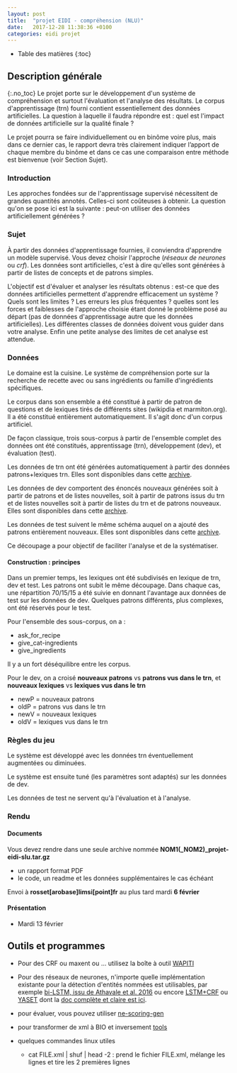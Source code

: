 ```yaml
---
layout: post
title:  "projet EIDI - compréhension (NLU)"
date:   2017-12-28 11:38:36 +0100
categories: eidi projet
---
```


* Table des matières
{:toc}

## Description générale
{:.no_toc}
Le projet porte sur le développement d'un système de compréhension et surtout l'évaluation et l'analyse des résultats. Le corpus d'apprentissage (trn) fourni contient essentiellement des données artificielles. La question à laquelle il faudra répondre est : quel est l'impact de données artificielle sur la qualité finale ?

Le projet pourra se faire individuellement ou en binôme voire plus, mais dans ce dernier cas, le rapport devra très clairement indiquer l’apport de chaque membre du binôme et dans ce cas une comparaison entre méthode est bienvenue (voir Section Sujet).

### Introduction

Les approches fondées sur de l'apprentissage supervisé nécessitent de grandes quantités annotés. Celles-ci sont coûteuses à obtenir. La question qu'on se pose ici est la suivante : peut-on utiliser des données artificiellement générées ?

### Sujet

À partir des données d'apprentissage fournies, il conviendra d'apprendre un modèle supervisé. Vous devez choisir l'approche (*réseaux de neurones* ou *crf*). Les données sont artificielles, c'est à dire qu'elles sont générées à partir de listes de concepts et de patrons simples.

L'objectif est d'évaluer et analyser les résultats obtenus : est-ce que des données artificielles permettent d'apprendre efficacement un système ? Quels sont les limites ? Les erreurs les plus fréquentes ? quelles sont les forces et faiblesses de l'approche choisie étant donné le problème posé au départ (pas de données d'apprentissage autre que les données artificielles). Les différentes classes de données doivent vous guider dans votre analyse.
Enfin une petite analyse des limites de cet analyse est attendue.

### Données

Le domaine est la cuisine. Le système de compréhension porte sur la recherche de recette avec ou sans ingrédients ou famille d'ingrédients spécifiques.

Le corpus dans son ensemble a été constitué à partir de patron de questions et de lexiques tirés de différents sites (wikipdia et marmiton.org). Il a été constitué entièrement automatiquement. Il s'agit donc d'un corpus artificiel.

De façon classique, trois sous-corpus à partir de l'ensemble complet des données ont été constitués, apprentissage (trn), développement (dev), et évaluation (test).

Les données de trn ont été générées automatiquement à partir des données patrons+lexiques trn. Elles sont disponibles dans cette [archive](https://sophierosset.github.io/docs/generation-projet-trn.tar.gz).

Les données de dev comportent des énoncés nouveaux générées soit à partir de patrons et de listes nouvelles, soit à partir de patrons issus du trn et de listes nouvelles soit à partir de listes du trn et de patrons nouveaux. Elles sont disponibles dans cette [archive](https://sophierosset.github.io/docs/generation-projet-dev.tar.gz).

Les données de test suivent le même schéma auquel on a ajouté des patrons entièrement nouveaux. Elles sont disponibles dans cette [archive](https://sophierosset.github.io/docs/generation-projet-test.tar.gz). 

Ce découpage a pour objectif de faciliter l'analyse et de la systématiser.

#### Construction : principes
Dans un premier temps, les lexiques ont été subdivisés en lexique de trn, dev et test. Les patrons ont subit le même découpage. Dans chaque cas, une répartition 70/15/15 a été suivie en donnant l'avantage aux données de test sur les données de dev. Quelques patrons différents, plus complexes, ont été réservés pour le test.

Pour l'ensemble des sous-corpus, on a :

- ask_for_recipe
- give_cat-ingredients
- give_ingredients

Il y a un fort déséquilibre entre les corpus.

Pour le dev, on a croisé  **nouveaux patrons** vs **patrons vus dans le trn**, et **nouveaux lexiques** vs **lexiques vus dans le trn**

- newP = nouveaux patrons
- oldP = patrons vus dans le trn
- newV = nouveaux lexiques
- oldV = lexiques vus dans le trn

### Règles du jeu

Le système est développé avec les données trn éventuellement augmentées ou diminuées.

Le système est ensuite tuné (les paramètres sont adaptés) sur les données de dev.

Les données de test ne servent qu'à l'évaluation et à l'analyse.

### Rendu

#### Documents
Vous devez rendre dans une seule archive nommée **NOM1(_NOM2)_projet-eidi-slu.tar.gz**


* un rapport format PDF
* le code, un readme et les données supplémentaires le cas échéant

Envoi à **rosset[arobase]limsi[point]fr** au plus tard mardi **6 février**

#### Présentation

* Mardi 13 février

## Outils et programmes

 - Pour des CRF ou maxent ou ... utilisez la boîte à outil [WAPITI](https://wapiti.limsi.fr/)
 - Pour des réseaux de neurones, n'importe quelle implémentation existante pour la détection d'entités nommées est utilisables, par exemple [bi-LSTM, issu de Athavale et al. 2016](https://github.com/monikkinom/ner-lstm) ou encore [LSTM+CRF](https://github.com/guillaumegenthial/sequence_tagging) ou [YASET](https://github.com/jtourille/yaset) dont la [doc complète et claire est ici](https://media.readthedocs.org/pdf/yaset/latest/yaset.pdf).
 
 - pour évaluer, vous pouvez utiliser [ne-scoring-gen](https://sophierosset.github.io/docs/eval-nlu.tar.gz)
 - pour transformer de xml à BIO et inversement [tools](https://sophierosset.github.io/docs/tools.tar.gz)
 

 - quelques commandes linux utiles
   - cat FILE.xml \| shuf \| head -2 : prend le fichier FILE.xml, mélange les lignes et tire les 2 premières lignes

